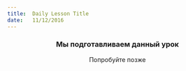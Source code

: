 ```yaml
---
title:  Daily Lesson Title
date:   11/12/2016
---
```


### <center>Мы подготавливаем данный урок</center> 

 <center>Попробуйте позже</center>